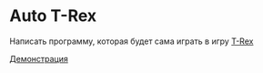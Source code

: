 # Auto T-Rex
Написать программу, которая будет сама играть в игру [T-Rex](https://chromedino.com/)

[Демонстрация](https://www.youtube.com/watch?v=uzWZYqGtAPw)